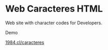 Web Caracteres HTML
==========

Web site with character codes for Developers.

Demo

<a href="http://1984.cl/caracteres">1984.cl/caracteres</a>
